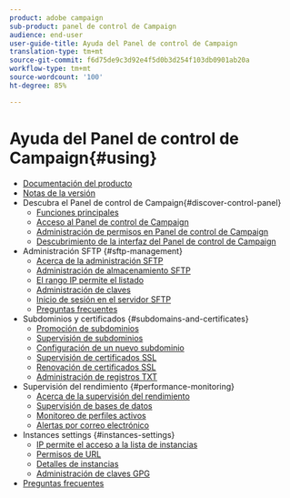 ```yaml
---
product: adobe campaign
sub-product: panel de control de Campaign
audience: end-user
user-guide-title: Ayuda del Panel de control de Campaign
translation-type: tm+mt
source-git-commit: f6d75de9c3d92e4f5d0b3d254f103db0901ab20a
workflow-type: tm+mt
source-wordcount: '100'
ht-degree: 85%

---
```



# Ayuda del Panel de control de Campaign{#using}

+ [Documentación del producto](control-panel-home.md)
+ [Notas de la versión](release-notes.md)
+ Descubra el Panel de control de Campaign{#discover-control-panel}
   + [Funciones principales](discover/using/key-features.md)
   + [Acceso al Panel de control de Campaign](discover/using/accessing-control-panel.md)
   + [Administración de permisos en Panel de control de Campaign](discover/using/managing-permissions.md)
   + [Descubrimiento de la interfaz del Panel de control de Campaign](discover/using/discovering-the-interface.md)
+ Administración SFTP {#sftp-management}
   + [Acerca de la administración SFTP](sftp/using/about-sftp-management.md)
   + [Administración de almacenamiento SFTP](sftp/using/sftp-storage-management.md)
   + [El rango IP permite el listado](sftp/using/ip-range-allow-listing.md)
   + [Administración de claves](sftp/using/key-management.md)
   + [Inicio de sesión en el servidor SFTP](sftp/using/logging-into-sftp-server.md)
   + [Preguntas frecuentes](sftp/using/common-questions.md)
+ Subdominios y certificados {#subdomains-and-certificates}
   + [Promoción de subdominios](subdomains-certificates/using/subdomains-branding.md)
   + [Supervisión de subdominios](subdomains-certificates/using/monitoring-subdomains.md)
   + [Configuración de un nuevo subdominio](subdomains-certificates/using/setting-up-new-subdomain.md)
   + [Supervisión de certificados SSL](subdomains-certificates/using/monitoring-ssl-certificates.md)
   + [Renovación de certificados SSL](subdomains-certificates/using/renewing-subdomain-certificate.md)
   + [Administración de registros TXT](subdomains-certificates/using/managing-txt-records.md)
+ Supervisión del rendimiento {#performance-monitoring}
   + [Acerca de la supervisión del rendimiento](performance-monitoring/using/about-performance-monitoring.md)
   + [Supervisión de bases de datos](performance-monitoring/using/database-monitoring.md)
   + [Monitoreo de perfiles activos](performance-monitoring/using/active-profiles-monitoring.md)
   + [Alertas por correo electrónico](performance-monitoring/using/email-alerting.md)
+ Instances settings {#instances-settings}
   + [IP permite el acceso a la lista de instancias](instances-settings/using/ip-allow-listing-instance-access.md)
   + [Permisos de URL](instances-settings/using/url-permissions.md)
   + [Detalles de instancias](instances-settings/using/instance-details.md)
   + [Administración de claves GPG](instances-settings/using/gpg-keys-management.md)
+ [Preguntas frecuentes](faq.md)
